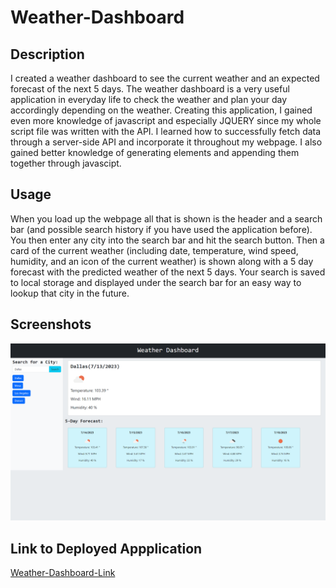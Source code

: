 # Weather-Dashboard

## Description 

I created a weather dashboard to see the current weather and an expected forecast of the next 5 days. The weather dashboard is a very useful application in everyday life to check the weather and plan your day accordingly depending on the weather. Creating this application, I gained even more knowledge of javascript and especially JQUERY since my whole script file was written with the API. I learned how to successfully fetch data through a server-side API and incorporate it throughout my webpage. I also gained better knowledge of generating elements and appending them together through javascipt.

## Usage

When you load up the webpage all that is shown is the header and a search bar (and possible search history if you have used the application before). You then enter any city into the search bar and hit the search button. Then a card of the current weather (including date, temperature, wind speed, humidity, and an icon of the current weather) is shown along with a 5 day forecast with the predicted weather of the next 5 days. Your search is saved to local storage and displayed under the search bar for an easy way to lookup that city in the future. 

## Screenshots

![Weather-Dashboard](./assets/images/weather-dashboard.png?raw=true)

## Link to Deployed Appplication

[Weather-Dashboard-Link](https://nickbicknell.github.io/Weather-Dashboard/)